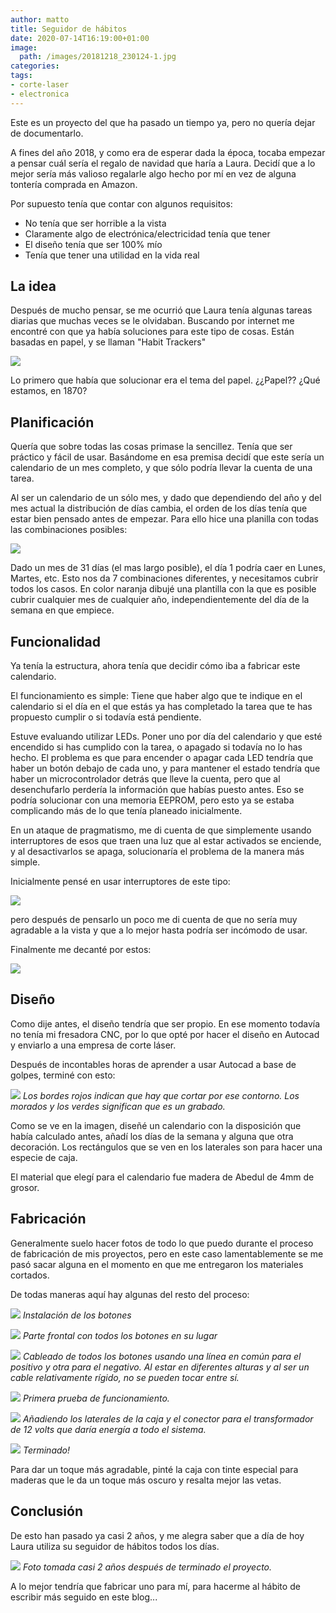 ```yaml
---
author: matto
title: Seguidor de hábitos
date: 2020-07-14T16:19:00+01:00
image: 
  path: /images/20181218_230124-1.jpg
categories:
tags:
- corte-laser
- electronica
---
```


Este es un proyecto del que ha pasado un tiempo ya, pero no quería dejar de documentarlo.

A fines del año 2018, y como era de esperar dada la época, tocaba empezar a pensar cuál sería el regalo de navidad que haría a Laura. Decidí que a lo mejor sería más valioso regalarle algo hecho por mí en vez de alguna tontería comprada en Amazon.

Por supuesto tenía que contar con algunos requisitos:

- No tenía que ser horrible a la vista
- Claramente algo de electrónica/electricidad tenía que tener
- El diseño tenía que ser 100% mío
- Tenía que tener una utilidad en la vida real

## La idea

Después de mucho pensar, se me ocurrió que Laura tenía algunas tareas diarias que muchas veces se le olvidaban. Buscando por internet me encontré con que ya había soluciones para este tipo de cosas. Están basadas en papel, y se llaman "Habit Trackers"

![](/images/image-1.png)

Lo primero que había que solucionar era el tema del papel. ¿¿Papel?? ¿Qué estamos, en 1870?

## Planificación

Quería que sobre todas las cosas primase la sencillez. Tenía que ser práctico y fácil de usar. Basándome en esa premisa decidí que este sería un calendario de un mes completo, y que sólo podría llevar la cuenta de una tarea.

Al ser un calendario de un sólo mes, y dado que dependiendo del año y del mes actual la distribución de días cambia, el orden de los días tenía que estar bien pensado antes de empezar. Para ello hice una planilla con todas las combinaciones posibles:

![](/images/image-3.png)

Dado un mes de 31 días (el mas largo posible), el día 1 podría caer en Lunes, Martes, etc. Esto nos da 7 combinaciones diferentes, y necesitamos cubrir todos los casos. En color naranja dibujé una plantilla con la que es posible cubrir cualquier mes de cualquier año, independientemente del día de la semana en que empiece.

## Funcionalidad

Ya tenía la estructura, ahora tenía que decidir cómo iba a fabricar este calendario.

El funcionamiento es simple: Tiene que haber algo que te indique en el calendario si el día en el que estás ya has completado la tarea que te has propuesto cumplir o si todavía está pendiente.

Estuve evaluando utilizar LEDs. Poner uno por día del calendario y que esté encendido si has cumplido con la tarea, o apagado si todavía no lo has hecho. El problema es que para encender o apagar cada LED tendría que haber un botón debajo de cada uno, y para mantener el estado tendría que haber un microcontrolador detrás que lleve la cuenta, pero que al desenchufarlo perdería la información que habías puesto antes. Eso se podría solucionar con una memoria EEPROM, pero esto ya se estaba complicando más de lo que tenía planeado inicialmente.

En un ataque de pragmatismo, me di cuenta de que simplemente usando interruptores de esos que traen una luz que al estar activados se enciende, y al desactivarlos se apaga, solucionaría el problema de la manera más simple.

Inicialmente pensé en usar interruptores de este tipo:

![](/images/image-4.png)

pero después de pensarlo un poco me di cuenta de que no sería muy agradable a la vista y que a lo mejor hasta podría ser incómodo de usar.

Finalmente me decanté por estos:

![](/images/image-5.png)

## Diseño

Como dije antes, el diseño tendría que ser propio. En ese momento todavía no tenía mi fresadora CNC, por lo que opté por hacer el diseño en Autocad y enviarlo a una empresa de corte láser.

Después de incontables horas de aprender a usar Autocad a base de golpes, terminé con esto:

![](/images/Screenshot-2020-07-14-at-16.56.56.png)
_Los bordes rojos indican que hay que cortar por ese contorno. Los morados y los verdes significan que es un grabado._

Como se ve en la imagen, diseñé un calendario con la disposición que había calculado antes, añadí los días de la semana y alguna que otra decoración. Los rectángulos que se ven en los laterales son para hacer una especie de caja.

El material que elegí para el calendario fue madera de Abedul de 4mm de grosor.

## Fabricación

Generalmente suelo hacer fotos de todo lo que puedo durante el proceso de fabricación de mis proyectos, pero en este caso lamentablemente se me pasó sacar alguna en el momento en que me entregaron los materiales cortados.

De todas maneras aquí hay algunas del resto del proceso:

![](/images/20181218_204514.jpg)
_Instalación de los botones_

![](/images/20181218_204523.jpg)
_Parte frontal con todos los botones en su lugar_

![](/images/20181218_213437.jpg)
_Cableado de todos los botones usando una línea en común para el positivo y otra para el negativo. Al estar en diferentes alturas y al ser un cable relativamente rígido, no se pueden tocar entre sí._

![](/images/20181218_213243.jpg)
_Primera prueba de funcionamiento._

![](/images/20181218_225819.jpg)
_Añadiendo los laterales de la caja y el conector para el transformador de 12 volts que daría energía a todo el sistema._

![](/images/20181218_230124.jpg)
_Terminado!_


Para dar un toque más agradable, pinté la caja con tinte especial para maderas que le da un toque más oscuro y resalta mejor las vetas.

## Conclusión

De esto han pasado ya casi 2 años, y me alegra saber que a día de hoy Laura utiliza su seguidor de hábitos todos los días.

![](/images/image-6.png)
_Foto tomada casi 2 años después de terminado el proyecto._

A lo mejor tendría que fabricar uno para mí, para hacerme al hábito de escribir más seguido en este blog...

